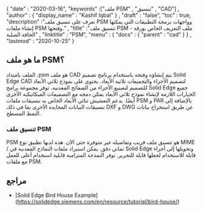 {
  "date" : "2020-03-16",
  "keywords" :["ملف PSM" , "تنسيق" , "CAD"] ,
  "author" : {
    "display_name" : "Kashif Iqbal"
} ,
  "draft" : "false",
  "toc" : true,
  "description" :"تعرف على تنسيق ملف PSM وواجهات برمجة التطبيقات التي يمكنها إنشاء ملفات PSM وفتحها." ,
  "title" :"تنسيق ملف PSM - ملف التعريف الخاص بورقة الحافة الصلبة" ,
  "linktitle" : "PSM",
  "menu" : {
    "docs" : {
      "parent" : "cad"
}
} ,
  "lastmod" : "2020-10-25"
}

## ما هو ملف PSM؟

الملف بامتداد .psm هو ملف CAD يتم إنشاؤه وفتحه باستخدام برنامج تصميم Solid Edge CAD لتصميم الأجزاء والتجميعات ثلاثية الأبعاد. يحتوي على نموذج ثلاثي الأبعاد للتصميم لتصنيع الأجزاء من الصفائح المعدنية. توفر مجموعة برامج Solid Edge جميع الخيارات اللازمة لإنشاء نموذج ثلاثي الأبعاد يمكن دمجه مع التصميمات الميكانيكية الأخرى أيضًا. يدعم التعشيش ثنائي الأبعاد الخاص به تنسيقات ملفات PSM و PAR بالإضافة إلى تنسيقات البيانات المحايدة الأخرى بما في ذلك DXF و DWG عن طريق استخراج بيانات النمط المسطح.

### تنسيق ملف PSM

PSM هو تنسيق ملف قريب وتفاصيله غير متوفرة حتى الآن. هذه لديها تطبيق نوع MIME / ثماني دفق. يمكن استيراد ملفات النماذج المعدنية في Solid Edge وتحويلها إلى أجزاء قابلة للاستخدام لجعلها قابلة للتحرير. توفر النمذجة المتزامنة قابلية استخدام أعلى للعمل مع ملفات PSM.

## مراجع ##

* [Solid Edge Bird House Example] (https://solidedge.siemens.com/en/resource/tutorial/bird-house/)

